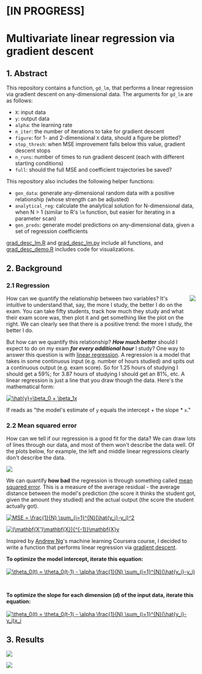 # [IN PROGRESS]
# Multivariate linear regression via gradient descent

## 1. Abstract
This repository contains a function, `gd_lm`, that performs a linear regression via gradient descent on any-dimensional data. The arguments for `gd_lm` are as follows:
* `X`: input data
* `y`: output data
* `alpha`: the learning rate
* `n_iter`: the number of iterations to take for gradient descent
* `figure`: for 1- and 2-dimensional `X` data, should a figure be plotted?
* `stop_thresh`: when MSE improvement falls below this value, gradient descent stops
* `n_runs`: number of times to run gradient descent (each with different starting conditions)
* `full`: should the full MSE and coefficient trajectories be saved?

This repository also includes the following helper functions:
* `gen_data`: generate any-dimensional random data with a positive relationship (whose strength can be adjusted)
* `analytical_reg`: calculate the analytical solution for N-dimensional data, when N > 1 (similar to R's `lm` function, but easier for iterating in a parameter scan)
* `gen_preds`: generate model predictions on any-dimensional data, given a set of regression coefficients

[grad_desc_lm.R](grad_desc_lm.R) and [grad_desc_lm.py](grad_desc_lm.py) include all functions, and [grad_desc_demo.R](grad_desc_demo.R) includes code for visualizations.

## 2. Background
### 2.1 Regression
<img align="right" src="https://i.imgur.com/1ltmiKM.png"> How can we quantify the relationship between two variables? It's intuitive to understand that, say, the more I study, the better I do on the exam. You can take fifty students, track how much they study and what their exam score was, then plot it and get something like the plot on the right. We can clearly see that there is a positive trend: the more I study, the better I do. 

But how can we quantify this relationship? **_How much better_** should I expect to do on my exam **_for every additional hour_** I study? One way to answer this question is with [linear regression](https://en.wikipedia.org/wiki/Linear_regression). A regression is a model that takes in some continuous input (e.g. number of hours studied) and spits out a continuous output (e.g. exam score). So for 1.25 hours of studying I should get a 59%; for 3.87 hours of studying I should get an 81%, etc. A linear regression is just a line that you draw though the data. Here's the mathematical form:

<a href="https://www.codecogs.com/eqnedit.php?latex=\hat{y}=\beta_0&space;&plus;&space;\beta_1x" target="_blank"><img src="https://latex.codecogs.com/gif.latex?\hat{y}=\beta_0&space;&plus;&space;\beta_1x" title="\hat{y}=\beta_0 + \beta_1x" /></a>

If reads as "the model's estimate of `y` equals the intercept + the slope * `x`." 

### 2.2 Mean squared error
How can we tell if our regression is a good fit for the data? We can draw lots of lines through our data, and most of them won't describe the data well. Of the plots below, for example, the left and middle linear regressions clearly don't describe the data. 

![](https://i.imgur.com/8G5SCBQ.png)

We can quantify **how bad** the regression is through something called [mean squared error](https://en.wikipedia.org/wiki/Mean_squared_error). This is a measure of the average residual - the average distance between the model's prediction (the score it thinks the student got, given the amount they studied) and the actual output (the score the student actually got). 

<a href="https://www.codecogs.com/eqnedit.php?latex=MSE&space;=&space;\frac{1}{N}&space;\sum_{i=1}^{N}(\hat{y_i}-y_i)^2" target="_blank"><img src="https://latex.codecogs.com/gif.latex?MSE&space;=&space;\frac{1}{N}&space;\sum_{i=1}^{N}(\hat{y_i}-y_i)^2" title="MSE = \frac{1}{N} \sum_{i=1}^{N}(\hat{y_i}-y_i)^2" /></a>




<a href="https://www.codecogs.com/eqnedit.php?latex=(\mathbf{X'}\mathbf{X}){^{-1}}\mathbf{X}y" target="_blank"><img src="https://latex.codecogs.com/gif.latex?(\mathbf{X'}\mathbf{X}){^{-1}}\mathbf{X}y" title="(\mathbf{X'}\mathbf{X}){^{-1}}\mathbf{X}y" /></a>




Inspired by [Andrew Ng](http://www.andrewng.org/)'s machine learning Coursera course, I decided to write a function that performs linear regression via [gradient descent](https://en.wikipedia.org/wiki/Gradient_descent).




**To optimize the model intercept, iterate this equation:** <br><br>
<a href="https://www.codecogs.com/eqnedit.php?latex=\theta_0(t)&space;=&space;\theta_0(t-1)&space;-&space;\alpha&space;\frac{1}{N}&space;\sum_{i=1}^{N}(\hat{y_i}-y_i)" target="_blank"><img src="https://latex.codecogs.com/gif.latex?\theta_0(t)&space;=&space;\theta_0(t-1)&space;-&space;\alpha&space;\frac{1}{N}&space;\sum_{i=1}^{N}(\hat{y_i}-y_i)" title="\theta_0(t) = \theta_0(t-1) - \alpha \frac{1}{N} \sum_{i=1}^{N}(\hat{y_i}-y_i)" /></a>

<br>

**To optimize the slope for each dimension (*d*) of the input data, iterate this equation:** <br><br>
<a href="https://www.codecogs.com/eqnedit.php?latex=\theta_0(t)&space;=&space;\theta_0(t-1)&space;-&space;\alpha&space;\frac{1}{N}&space;\sum_{i=1}^{N}(\hat{y_i}-y_i)x_i" target="_blank"><img src="https://latex.codecogs.com/gif.latex?\theta_0(t)&space;=&space;\theta_0(t-1)&space;-&space;\alpha&space;\frac{1}{N}&space;\sum_{i=1}^{N}(\hat{y_i}-y_i)x_i" title="\theta_0(t) = \theta_0(t-1) - \alpha \frac{1}{N} \sum_{i=1}^{N}(\hat{y_i}-y_i)x_i" /></a>

## 3. Results

![](https://i.imgur.com/ZrYHIVq.png)


![](https://i.imgur.com/vr20zSQ.png)
